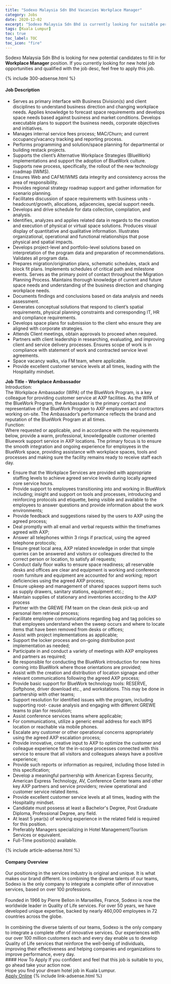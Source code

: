 ```yaml
---
title: "Sodexo Malaysia Sdn Bhd Vacancies Workplace Manager" 
category: Jobs 
date: 2020-12-02 
excerpt: "Sodexo Malaysia Sdn Bhd is currently looking for suitable person to fill in the Workplace Manager which positioned at Kuala Lumpur" 
tags: [Kuala Lumpur] 
toc: true 
toc_label: TOC 
toc_icon: "fire" 
--- 
```


<p>Sodexo Malaysia Sdn Bhd is looking for new potential candidates to fill in for <b>Workplace Manager</b> position. If you currently looking for new hotel job opportunities and qualified with the job desc, feel free to apply this job.
</p>{% include 300-adsense.html %} 
<div><div><div><h4>Job Description</h4></div></div><div><div><span><div><ul><li>Serves as primary interface with Business Division(s) and client disciplines to understand business direction and changing workplace needs. Applies knowledge to forecast space requirements and develops space needs based against business and market conditions. Develops executable plans to support the business needs, corporate objectives and initiatives.</li><li>Manages internal service fees process; MAC/Churn; and current occupancy/vacancy tracking and reporting process.</li><li>Performs programming and solution/space planning for departmental or building restack projects.</li><li>Supports the client&#8217;s Alternative Workplace Strategies (BlueWork) implementations and support the adoption of BlueWork culture.</li><li>Supports new process, specifically, the rollout of the new technology roadmap (IWMS).</li><li>Ensures Web and CAFM/IWMS data integrity and consistency across the area of responsibility.</li><li>Provides regional strategy roadmap support and gather information for scenario planning.</li><li>Facilitates discussion of space requirements with business units - headcount/growth, allocations, adjacencies, special support needs.</li><li>Develops and drive schedule for data collection, compilation, and analysis.</li><li>Identifies, analyzes and applies related data in regards to the creation and execution of physical or virtual space solutions. Produces visual display of quantitative and qualitative information. Illustrates organizational, operational and functional relationships that pose physical and spatial impacts.</li><li>Develops project-level and portfolio-level solutions based on interpretation of the program data and preparation of recommendations. Validates all program data.</li><li>Prepares migration/origination plans, schematic schedules, stack and block fit plans. Implements schedules of critical path and milestone events. Serves as the primary point of contact throughout the Migration Planning Process. Maintains thorough knowledge of current and future space needs and understanding of the business direction and changing workplace needs.</li><li>Documents findings and conclusions based on data analysis and needs assessment.</li><li>Generates conceptual solutions that respond to client&#8217;s spatial requirements, physical planning constraints and corresponding IT, HR and compliance requirements.</li><li>Develops space plans for submission to the client who ensure they are aligned with corporate strategies.</li><li>Attends Client meetings, obtain approvals to proceed when required.</li><li>Partners with client leadership in researching, evaluating, and improving client and service delivery processes. Ensures scope of work is in compliance with statement of work and contracted service level agreements.</li><li>Space vacancy walks, via FM team, where applicable.</li><li>Provide excellent customer service levels at all times, leading with the Hospitality mindset.</li></ul><div><strong>Job Title - Workplace Ambassador&#160;</strong></div><div>Introduction:</div><div>The Workplace Ambassador (WPA) of the BlueWork Program, is a key colleague for providing customer service at AXP facilities. As the WPA of the BlueWork Program, the Ambassador is the primary contact and representative of the BlueWork Program to AXP employees and contractors working on-site. The Ambassador&#8217;s performance reflects the brand and reputation of the BlueWork Program at all times.</div><div>Function:</div><div>Where requested or applicable, and in accordance with the requirements below, provide a warm, professional, knowledgeable customer oriented Bluework support service in AXP locations. The primary focus is to ensure the smooth integration and ongoing experience for employees in the BlueWork space, providing assistance with workplace spaces, tools and processes and making sure the facility remains ready to receive staff each day.</div><ul><li>Ensure that the Workplace Services are provided with appropriate staffing levels to achieve agreed service levels during locally agreed core service hours.</li><li>Provide support to employees transitioning into and working in BlueWork including; insight and support on tools and processes, introducing and reinforcing protocols and etiquette, being visible and available to the employees to answer questions and provide information about the work environments;</li><li>Provide feedback and suggestions raised by the users to AXP using the agreed process;</li><li>Deal promptly with all email and verbal requests within the timeframes agreed with AXP;</li><li>Answer all telephones within 3 rings if practical, using the agreed telephone protocols;</li><li>Ensure great local area, AXP related knowledge in order that simple queries can be answered and visitors or colleagues directed to the correct person or location, to satisfy all requests;</li><li>Conduct daily floor walks to ensure space readiness; all reservable desks and offices are clear and equipment is working and conference room furniture and equipment are accounted for and working; report deficiencies using the agreed AXP process;</li><li>Ensure upkeep and management of shared spaces support items such as supply drawers, sanitary stations, equipment etc.;</li><li>Maintain supplies of stationary and inventories according to the AXP process</li><li>Partner with the GREWE FM team on the clean desk pick-up and personal item retrieval process;</li><li>Facilitate employee communications regarding bag and tag policies so that employees understand when the sweep occurs and where to locate items that have been removed from desks or offices;</li><li>Assist with project implementations as applicable;</li><li>Support the locker process and on-going distribution post implementation as needed;</li><li>Participate in and conduct a variety of meetings with AXP employees and partners as required;</li><li>Be responsible for conducting the BlueWork introduction for new hires coming into BlueWork where those orientations are provided;</li><li>Assist with the creation and distribution of location signage and other relevant communications following the agreed AXP process;</li><li>Provide basic support for BlueWork technology tools: RESERVE, Softphone, driver download etc., and workstations. This may be done in partnership with other teams;</li><li>Support resolution for identified issues with the program, including supporting root- cause analysis and engaging with different GREWE teams to plan for resolution;</li><li>Assist conference services teams where applicable;</li><li>For communications, utilize a generic email address for each WPS location or reachable via mobile phones.</li><li>Escalate any customer or other operational concerns appropriately using the agreed AXP escalation process;</li><li>Provide innovative, creative input to AXP to optimize the customer and colleague experience for the in-scope processes connected with this service to ensure that all visitors and colleagues always have a positive experience;</li><li>Provide such reports or information as required, including those listed in this specification;</li><li>Develop a meaningful partnership with American Express Security, American Express Technology, AV, Conference Center teams and other key AXP partners and service providers; review operational and customer service related items.</li><li>Provide excellent customer service levels at all times, leading with the Hospitality mindset.</li><li>Candidate must possess at least a Bachelor's Degree, Post Graduate Diploma, Professional Degree, any field.</li><li>At least 5 year(s) of working experience in the related field is required for this position.</li><li>Preferably Managers specializing in Hotel Management/Tourism Services or equivalent.</li><li>Full-Time position(s) available.</li></ul></div></span></div></div></div> 
{% include article-adsense.html %} 
<div><div><div><h4>Company Overview</h4></div></div><div><div><span><div><div>
	Our positioning in the services industry is original and unique. It is what makes our brand different. In combining the diverse talents of our teams, Sodexo is the only company to integrate a complete offer of innovative services, based on over 100 professions.</div>
<div>
<br>
	Founded in 1966 by Pierre Bellon in Marseilles, France, Sodexo is now the worldwide leader in Quality of Life services. For over 50 years, we have developed unique expertise, backed by nearly 460,000 employees in 72 countries across the globe.</div>
<div>
<br>
	In combining the diverse talents of our teams, Sodexo is the only company to integrate a complete offer of innovative services. Our experiences with our over 100 million customers each and every day enable us to develop Quality of Life services that reinforce the well-being of individuals, improving their effectiveness and helping companies and organizations to improve performance, every day.</div></div></span></div></div></div> 
#### How To Apply 
If you confident and feel that this job is suitable to you, go ahead take your action now. <br/> 
Hope you find your dream hotel job in Kuala Lumpur. <br/> 
<a href="https://www.jobstreet.com.my/en/job/workplace-manager-4435347?jobId=jobstreet-my-job-4435347&sectionRank=2&token=0~b7c0b3df-2963-471c-8b12-1f44f719d534&fr=SRP%20View%20In%20New%20Ta" class="btn btn--info" target="_blank" rel="nofollow noopenner">Apply Online</a> 
{% include link-adsense.html %} 